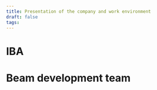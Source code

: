 ```yaml
---
title: Presentation of the company and work environment
draft: false
tags:
---
```

# IBA


# Beam development team

